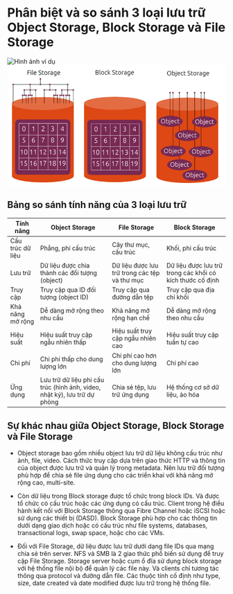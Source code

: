 # Phân biệt và so sánh 3 loại lưu trữ Object Storage, Block Storage và File Storage


![Hình ảnh ví dụ](https://sunteco.vn/wp-content/uploads/2024/06/d.png)
<img src="Picture/d.png" />


## Bảng so sánh tính năng của 3 loại lưu trữ

| Tính năng | Object Storage | File Storage | Block Storage |
|-----------|----------------|--------------|---------------|
| Cấu trúc dữ liệu | Phẳng, phi cấu trúc | Cây thư mục, cấu trúc | Khối, phi cấu trúc |
| Lưu trữ | Dữ liệu được chia thành các đối tượng (object) | Dữ liệu được lưu trữ trong các tệp và thư mục | Dữ liệu được lưu trữ trong các khối có kích thước cố định |
| Truy cập | Truy cập qua ID đối tượng (object ID) | Truy cập qua đường dẫn tệp | Truy cập qua địa chỉ khối |
| Khả năng mở rộng | Dễ dàng mở rộng theo nhu cầu | Khả năng mở rộng hạn chế | Dễ dàng mở rộng theo nhu cầu |
| Hiệu suất | Hiệu suất truy cập ngẫu nhiên thấp | Hiệu suất truy cập ngẫu nhiên cao | Hiệu suất truy cập tuần tự cao |
| Chi phí | Chi phí thấp cho dung lượng lớn | Chi phí cao hơn cho dung lượng lớn | Chi phí cao |
| Ứng dụng | Lưu trữ dữ liệu phi cấu trúc (hình ảnh, video, nhật ký), lưu trữ dự phòng | Chia sẻ tệp, lưu trữ ứng dụng | Hệ thống cơ sở dữ liệu, ảo hóa |


## Sự khác nhau giữa Object Storage, Block Storage và File Storage

* Object storage bao gồm nhiều object lưu trữ dữ liệu không cấu trúc như ảnh, file, video. Cách thức truy cập dựa trên giao thức HTTP và thông tin của object được lưu trữ và quản lý trong metadata. Nên lưu trữ đối tượng phù hợp để chia sẻ file ứng dụng cho các triển khai với khả năng mở rộng cao, multi-site.

* Còn dữ liệu trong Block storage được tổ chức trong block IDs. Và được tổ chức có cấu trúc hoặc các ứng dụng có cấu trúc. Client trong hệ điều hành kết nối với Block Storage thông qua Fibre Channel hoặc iSCSI hoặc sử dụng các thiết bị (DASD). Block Storage phù hợp cho các thông tin dưới dạng giao dịch hoặc có cấu trúc như file systems, databases, transactional logs, swap space, hoặc cho các VMs.

* Đối với File Storage, dữ liệu được lưu trữ dưới dạng file IDs qua mạng chia sẻ trên server. NFS và SMB là 2 giao thức phổ biến sử dụng để truy cập File Storage. Storage server hoặc cụm ổ đĩa sử dụng block storage với hệ thống file nội bộ để quản lý các file này. Và clients chỉ tương tác thông qua protocol và đường dẫn file. Các thuộc tính cố định như type, size, date created và date modified được lưu trữ trong hệ thống file.
